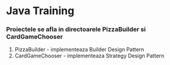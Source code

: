 # Java Training
### Proiectele se afla in directoarele PizzaBuilder si CardGameChooser
1. PizzaBuilder - implementeaza Builder Design Pattern
2. CardGameChooser - implementeaza Strategy Design Pattern